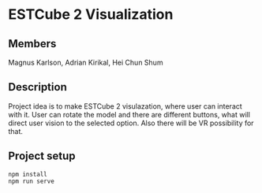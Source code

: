 # ESTCube 2 Visualization

## Members
Magnus Karlson, Adrian Kirikal, Hei Chun Shum

## Description
Project idea is to make ESTCube 2 visulazation, where user can interact with it. User can rotate the model and there are different buttons, what will direct user vision to the selected option. Also there will be VR possibility for that.

## Project setup
```
npm install
npm run serve
```
